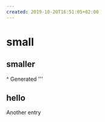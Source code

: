 ```yaml
---
created: 2019-10-20T16:51:05+02:00
---
```


#   small
##  smaller
^ Generated
'''

## hello
Another entry
